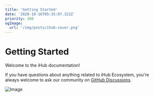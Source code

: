 ```yaml
---
title: 'Getting Started'
date: '2020-10-16T05:35:07.322Z'
priority: 100
ogImage:
  url: '/img/posts/ihub-cover.png'
---
```


# Getting Started

Welcome to the iHub documentation!

If you have questions about anything related to iHub Ecosystem, you're always welcome to ask our community on [GitHub Discussions](https://github.com/iHub-PTI/ihub-docs/discussions).

![Image](/img/posts/ecosystem.png)
